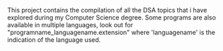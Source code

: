 This project contains the compilation of all the DSA topics that i have explored during my Computer Science degree.
Some programs are also available in multiple languages, look out for "programname_languagename.extension" where 'languagename' is the indication of the language used.
